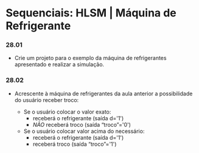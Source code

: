 # Sequenciais: HLSM | Máquina de Refrigerante

### 28.01

- Crie um projeto para o exemplo da máquina de refrigerantes apresentado e realizar a simulação.

### 28.02

- Acrescente à máquina de refrigerantes da aula anterior a possibilidade do usuário receber troco:

	- Se o usuário colocar o valor exato:
		- receberá o refrigerante (saída d='1')
		- *NÃO* receberá troco (saída “troco”='0')
	- Se o usuário colocar valor acima do necessário:
		- receberá o refrigerante (saída d='1')
		- receberá troco (saída “troco”='1')
